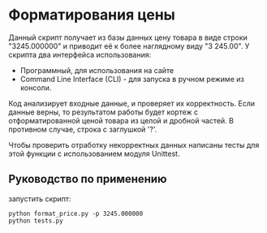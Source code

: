 # Форматирования цены

Данный скрипт получает из базы данных цену товара в виде строки "3245.000000" и приводит её к более наглядному виду "3 245.00".
У скрипта два интерфейса использования:

* Программный, для использования на сайте
* Command Line Interface (CLI) - для запуска в ручном режиме из консоли.

Код анализирует входные данные, и проверяет их корректность.
Если данные верны, то результатом работы будет кортеж с отформатированной ценой товара из целой и дробной частей.
В противном случае, строка с заглушкой '?'.

Чтобы проверить отработку некорректных данных написаны тесты для этой функции с использованием модуля Unittest.


## Руководство по применению

запустить скрипт:
```
python format_price.py -p 3245.000000
python tests.py
```
